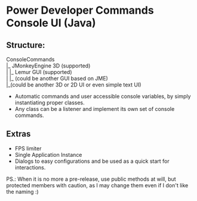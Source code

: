 # Power Developer Commands Console UI (Java)

## Structure:  
ConsoleCommands  
|_ JMonkeyEngine 3D (supported)  
|  |_ Lemur GUI (supported)  
|  |_ (could be another GUI based on JME)  
|_(could be another 3D or 2D UI or even simple text UI)  

- Automatic commands and user accessible console variables, by simply instantiating proper classes.
- Any class can be a listener and implement its own set of console commands.

## Extras
- FPS limiter
- Single Application Instance
- Dialogs to easy configurations and be used as a quick start for interactions.

PS.: When it is no more a pre-release, use public methods at will, but protected members with caution, as I may change them even if I don't like the naming :)